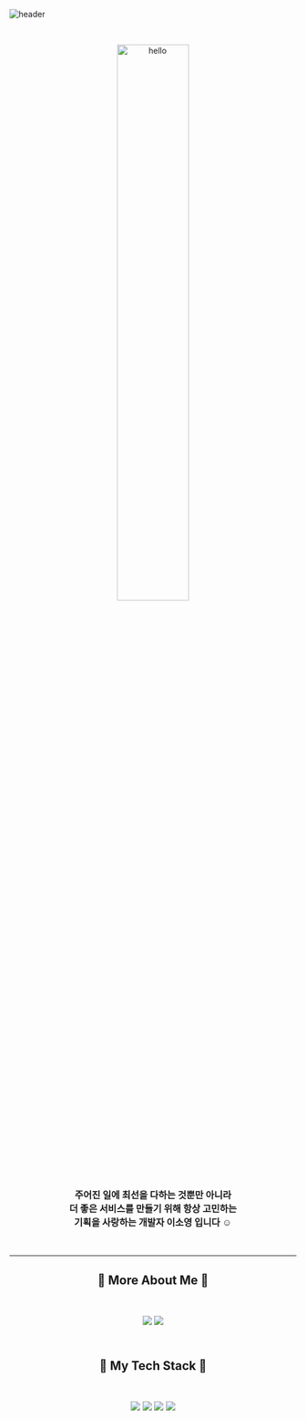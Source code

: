 

![header](https://capsule-render.vercel.app/api?type=Soft&color=gradient&height=200&section=header&text=sOyOung&fontSize=80&animation=twinkling)

<br/> 

<p align="center">
	<img src="https://user-images.githubusercontent.com/68267763/102995470-752f1c80-4564-11eb-9783-3b281f859208.png" alt="hello" width="50%" height="50%"/>
</p>

<br/> 


<h3 align="center"> 주어진 일에 최선을 다하는 것뿐만 아니라<br/> 
더 좋은 서비스를 만들기 위해 항상 고민하는<br/> 
기획을 사랑하는 개발자 이소영 입니다 ☺️
</h3>

<br/> 


***

<h2 align="center"> 🍎 More About Me 🍎
<br/>
<br/> 


<p align="center"><a href="https://velog.io/@sso0022"><img src="https://img.shields.io/badge/Tech Blog-1ec997?style=flat-square&logo=Vimeo&logoColor=white&link=내링크"/></a>    <a href="https://www.notion.so/gwajeong-b8f2cf13f5924fdcad552be7851960d5"><img src="https://img.shields.io/badge/Portfolio-000000?style=flat-square&logo=Notion&logoColor=white&link=내링크"/></a>
  
<br/>
<br/>


  <h2 align="center"> 🍎 My Tech Stack 🍎
<br/>
<br/> 
<p align="center"><img src="https://img.shields.io/badge/Swift-FA7343?style=flat-square&logo=Vimeo&logoColor=white"/></a>
<img src="https://img.shields.io/badge/C-A8B9CC?style=flat-square&logo=C&logoColor=white"/></a>
<img src="https://img.shields.io/badge/C++-00599C?style=flat-square&logo=C%2B%2B&logoColor=white"/></a>
<img src="https://img.shields.io/badge/Python-3766AB?style=flat-square&logo=Python&logoColor=white"/></a>
